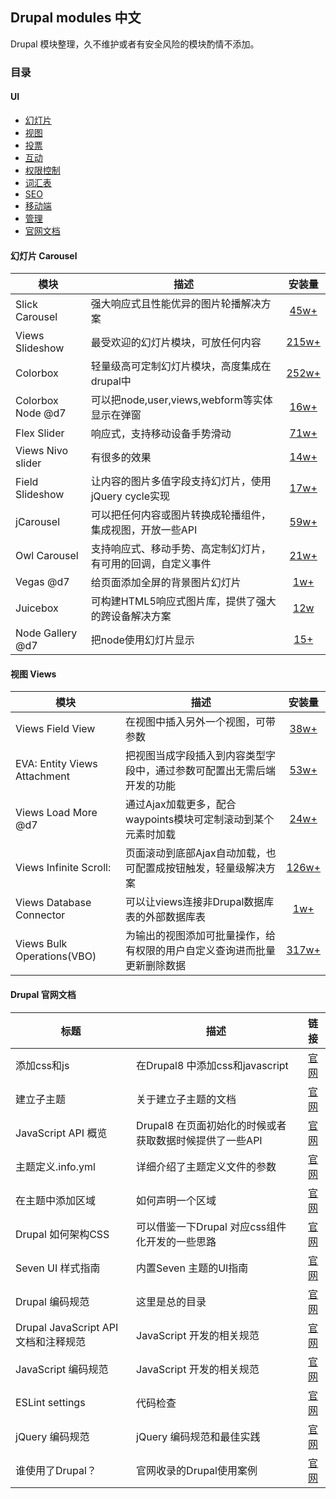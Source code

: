 ## Drupal modules 中文
Drupal 模块整理，久不维护或者有安全风险的模块酌情不添加。

### 目录

#### UI
 - [幻灯片](#carousel)
 - [视图](#views)
 - [投票](#vote)
 - [互动](#active)
 - [权限控制](#permissions)
 - [词汇表](#taxonomy)
 - [SEO](#seo)
 - [移动端](#mobile)
 - [管理](#manage)
 - [官网文档](#doc)





<h4 id="carousel">幻灯片 Carousel</h4>

| 模块 | 描述 | 安装量 |
| --- | ---- | :---: |
| Slick Carousel | 强大响应式且性能优异的图片轮播解决方案 | [45w+](https://www.drupal.org/project/slick)|
| Views Slideshow | 最受欢迎的幻灯片模块，可放任何内容 | [215w+](https://www.drupal.org/project/views_slideshow)|
| Colorbox | 轻量级高可定制幻灯片模块，高度集成在drupal中  | [252w+](https://www.drupal.org/project/colorbox) |
| Colorbox Node @d7 | 可以把node,user,views,webform等实体显示在弹窗  | [16w+](https://www.drupal.org/project/colorbox_node)|
| Flex Slider | 响应式，支持移动设备手势滑动  | [71w+](https://www.drupal.org/project/flexslider)|
| Views Nivo slider | 有很多的效果  | [14w+](https://www.drupal.org/project/views_nivo_slider)|
| Field Slideshow | 让内容的图片多值字段支持幻灯片，使用jQuery cycle实现  | [17w+](https://www.drupal.org/project/field_slideshow)|
| jCarousel | 可以把任何内容或图片转换成轮播组件，集成视图，开放一些API |  [59w+](https://www.drupal.org/project/jcarousel)|
| Owl Carousel | 支持响应式、移动手势、高定制幻灯片，有可用的回调，自定义事件 | [21w+](https://www.drupal.org/project/owlcarousel)|
| Vegas @d7 | 给页面添加全屏的背景图片幻灯片 |  [1w+](https://www.drupal.org/project/vegas)|
| Juicebox | 可构建HTML5响应式图片库，提供了强大的跨设备解决方案  | [12w](https://www.drupal.org/project/juicebox)|
| Node Gallery @d7 | 把node使用幻灯片显示 | [15+](https://www.drupal.org/project/node_gallery)|

<h4 id="views">视图 Views</h4>

| 模块 | 描述 | 安装量 |
| --- | ---- | :---: |
| Views Field View | 在视图中插入另外一个视图，可带参数 | [38w+](https://www.drupal.org/project/views_field_view) |
| EVA: Entity Views Attachment | 把视图当成字段插入到内容类型字段中，通过参数可配置出无需后端开发的功能 |[53w+](https://www.drupal.org/project/eva)|
| Views Load More @d7 | 通过Ajax加载更多，配合waypoints模块可定制滚动到某个元素时加载 | [24w+](https://www.drupal.org/project/views_load_more)|
| Views Infinite Scroll: |页面滚动到底部Ajax自动加载，也可配置成按钮触发，轻量级解决方案 | [126w+](https://www.drupal.org/project/views_infinite_scroll)|
| Views Database Connector | 可以让views连接非Drupal数据库表的外部数据库表 | [1w+](https://www.drupal.org/project/views_database_connector)|
| Views Bulk Operations(VBO) | 为输出的视图添加可批量操作，给有权限的用户自定义查询进而批量更新删除数据 | [317w+](https://www.drupal.org/project/views_bulk_operations)|

<h4 id="doc">Drupal 官网文档</h4>
 
 | 标题 | 描述 | 链接 |
| --- | ---- | :---: |
| 添加css和js | 在Drupal8 中添加css和javascript | [官网](https://www.drupal.org/docs/8/theming/adding-stylesheets-css-and-javascript-js-to-a-drupal-8-theme)|
| 建立子主题 | 关于建立子主题的文档 | [官网](https://www.drupal.org/docs/8/theming-drupal-8/creating-a-drupal-8-sub-theme-or-sub-theme-of-sub-theme)|
| JavaScript API 概览 | Drupal8 在页面初始化的时候或者获取数据时候提供了一些API | [官网](https://www.drupal.org/docs/7/api/javascript-api/javascript-api-overview)|
| 主题定义.info.yml | 详细介绍了主题定义文件的参数 | [官网](https://www.drupal.org/docs/8/theming-drupal-8/defining-a-theme-with-an-infoyml-file)|
| 在主题中添加区域 | 如何声明一个区域 | [官网](https://www.drupal.org/docs/8/theming/adding-regions-to-a-theme)|
| Drupal 如何架构CSS | 可以借鉴一下Drupal 对应css组件化开发的一些思路 | [官网](https://www.drupal.org/docs/develop/standards/css/css-architecture-for-drupal-8)|
| Seven UI 样式指南 | 内置Seven 主题的UI指南 | [官网](https://groups.drupal.org/node/283223)|
| Drupal 编码规范 | 这里是总的目录 | [官网](https://www.drupal.org/docs/develop/standards)|
| Drupal JavaScript API 文档和注释规范 | JavaScript 开发的相关规范 | [官网](https://www.drupal.org/docs/develop/standards/javascript/javascript-api-documentation-and-comment-standards)|
| JavaScript 编码规范 | JavaScript 开发的相关规范 | [官网](https://www.drupal.org/docs/develop/standards/javascript/javascript-coding-standards)|
| ESLint settings | 代码检查 |  [官网](https://www.drupal.org/docs/develop/standards/javascript/eslint-settings)|
| jQuery 编码规范 | jQuery 编码规范和最佳实践 | [官网](https://www.drupal.org/docs/develop/standards/javascript/jquery-coding-standards)|
| 谁使用了Drupal？ | 官网收录的Drupal使用案例 | [官网](https://www.drupal.com/showcases)|